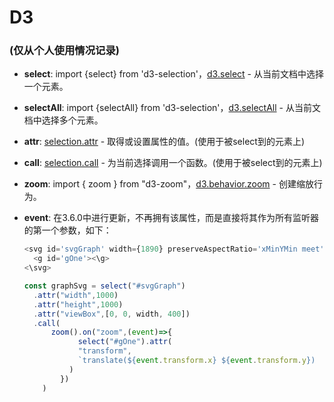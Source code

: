 # D3

### (仅从个人使用情况记录)

- **select**: import {select} from 'd3-selection'，[d3.select](https://github.com/d3/d3/wiki/选择器#d3_select) - 从当前文档中选择一个元素。

- **selectAll**: import {selectAll} from 'd3-selection'，[d3.selectAll](https://github.com/d3/d3/wiki/选择器#d3_selectAll) - 从当前文档中选择多个元素。

- **attr**: [selection.attr](https://github.com/d3/d3/wiki/选择器#attr) - 取得或设置属性的值。(使用于被select到的元素上)

- **call**: [selection.call](https://github.com/d3/d3/wiki/选择器#user-content-selectioncallfunction-arguments) - 为当前选择调用一个函数。(使用于被select到的元素上)

- **zoom**: import { zoom } from "d3-zoom"，[d3.behavior.zoom](https://github.com/d3/d3/wiki/Zoom-Behavior#zoom) - 创建缩放行为。

- **event**: 在3.6.0中进行更新，不再拥有该属性，而是直接将其作为所有监听器的第一个参数，如下：

  ```typescript
  <svg id='svgGraph' width={1890} preserveAspectRatio='xMinYMin meet' cursor='move' viewBox='0 0 1890 400'>
  	<g id='gOne'><\g>
  <\svg>
  ```

  ```typescript
  const graphSvg = select("#svgGraph")
  	.attr("width",1000)
  	.attr("height",1000)
  	.attr("viewBox",[0, 0, width, 400])
  	.call(
      	zoom().on("zoom",(event)=>{
              select("#gOne").attr(
              "transform",
              `translate(${event.transform.x} ${event.transform.y}) 				 scale(${event.transform.k})`
            )
          })
      )
  ```

